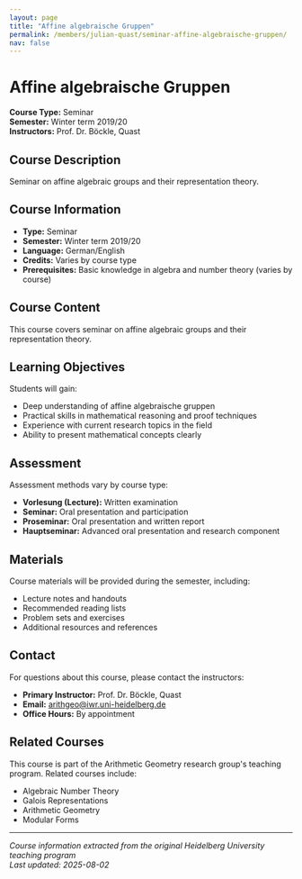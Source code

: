 ```yaml
---
layout: page
title: "Affine algebraische Gruppen"
permalink: /members/julian-quast/seminar-affine-algebraische-gruppen/
nav: false
---
```


# Affine algebraische Gruppen

**Course Type:** Seminar  
**Semester:** Winter term 2019/20  
**Instructors:** Prof. Dr. Böckle, Quast

## Course Description

Seminar on affine algebraic groups and their representation theory.

## Course Information

- **Type:** Seminar
- **Semester:** Winter term 2019/20
- **Language:** German/English
- **Credits:** Varies by course type
- **Prerequisites:** Basic knowledge in algebra and number theory (varies by course)

## Course Content

This course covers seminar on affine algebraic groups and their representation theory.

## Learning Objectives

Students will gain:
- Deep understanding of affine algebraische gruppen
- Practical skills in mathematical reasoning and proof techniques
- Experience with current research topics in the field
- Ability to present mathematical concepts clearly

## Assessment

Assessment methods vary by course type:
- **Vorlesung (Lecture):** Written examination
- **Seminar:** Oral presentation and participation
- **Proseminar:** Oral presentation and written report
- **Hauptseminar:** Advanced oral presentation and research component

## Materials

Course materials will be provided during the semester, including:
- Lecture notes and handouts
- Recommended reading lists
- Problem sets and exercises
- Additional resources and references

## Contact

For questions about this course, please contact the instructors:
- **Primary Instructor:** Prof. Dr. Böckle, Quast
- **Email:** arithgeo@iwr.uni-heidelberg.de
- **Office Hours:** By appointment

## Related Courses

This course is part of the Arithmetic Geometry research group's teaching program. Related courses include:
- Algebraic Number Theory
- Galois Representations
- Arithmetic Geometry
- Modular Forms

---

*Course information extracted from the original Heidelberg University teaching program*  
*Last updated: 2025-08-02*
